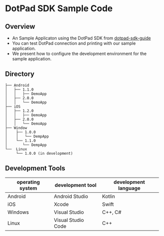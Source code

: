 # DotPad SDK Sample Code

## Overview
* An Sample Applicaton using the DotPad SDK from [dotpad-sdk-guide](https://github.com/dotincorp/dotpad-sdk-guide)
* You can test DotPad connection and printing with our sample application.
* We present how to configure the development environment for the sample application.

## Directory
```
├── Android
│   ├── 1.1.0
│   │   ├── DemoApp
│   ├── 2.0.0
│   │   └── DemoApp
├── iOS
│   ├── 1.2.0
│   │   ├── DemoApp
│   ├── 2.0.0
│   │   └── DemoApp
├── Window
│    ├── 1.0.0
│    │   └── DempApp
│    └── 1.1.0
│       └── DempApp
└──  Linux
     └── 1.0.0 (in development)
```

## Development Tools
| operating system | development tool | development language |
|----------|----------|----------|
| Android  | Android Studio   | Kotlin   |
| iOS   | Xcode  | Swift   |
| Windows   | Visual Studio  | C++, C#   |
| Linux   | Visual Studio Code  | C++   |